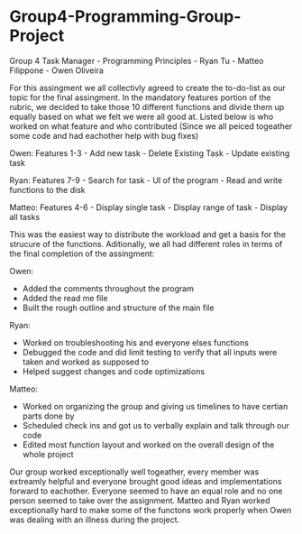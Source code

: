 # Group4-Programming-Group-Project
Group 4 Task Manager - Programming Principles - Ryan Tu - Matteo Filippone - Owen Oliveira

  For this assingment we all collectivly agreed to create the to-do-list as our topic for the final assingment.
  In the mandatory features portion of the rubric, we decided to take those 10 different functions and divide them up
  equally based on what we felt we were all good at. Listed below is who worked on what feature and who contributed
  (Since we all peiced togeather some code and had eachother help with bug fixes)
  
  Owen:
    Features 1-3
    - Add new task
    - Delete Existing Task
    - Update existing task
  
  Ryan:
    Features 7-9
      - Search for task
      - UI of the program
      - Read and write functions
        to the disk
     
  
  Matteo:
   Features 4-6
      - Display single task
      - Display range of task
      - Display all tasks
   
  This was the easiest way to distribute the workload and get a basis for the strucure of the functions.
  Aditionally, we all had different roles in terms of the final completion of the assingment:
  
  Owen:
   - Added the comments throughout the program
   - Added the read me file
   - Built the rough outline and structure of the main file
  
  Ryan:
   - Worked on troubleshooting his and everyone elses functions
   - Debugged the code and did limit testing to verify that
     all inputs were taken and worked as supposed to 
   - Helped suggest changes and code optimizations
  
  Matteo:
   - Worked on organizing the group and giving us timelines to have certian parts done by
   - Scheduled check ins and got us to verbally explain and talk through our code
   - Edited most function layout and worked on the overall design of the whole project

Our group worked exceptionally well togeather, every member was extreamly helpful and everyone brought good ideas
and implementations forward to eachother. Everyone seemed to have an equal role and no one person seemed to take over the assignment. 
Matteo and Ryan worked exceptionally hard to make some of the functons work properly when Owen was dealing with an illness during the
project. 
